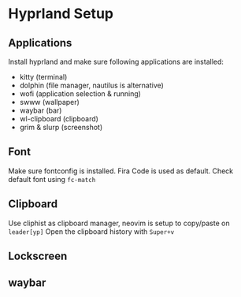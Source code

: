 # Hyprland Setup

## Applications
Install hyprland and make sure following applications are installed:
- kitty (terminal)
- dolphin (file manager, nautilus is alternative)
- wofi (application selection & running)
- swww (wallpaper)
- waybar (bar)
- wl-clipboard (clipboard)
- grim & slurp (screenshot)


## Font
Make sure fontconfig is installed. Fira Code is used as default.
Check default font using `fc-match`

## Clipboard
Use cliphist as clipboard manager, neovim is setup to copy/paste on `leader[yp]`
Open the clipboard history with `Super+v`


## Lockscreen



## waybar




